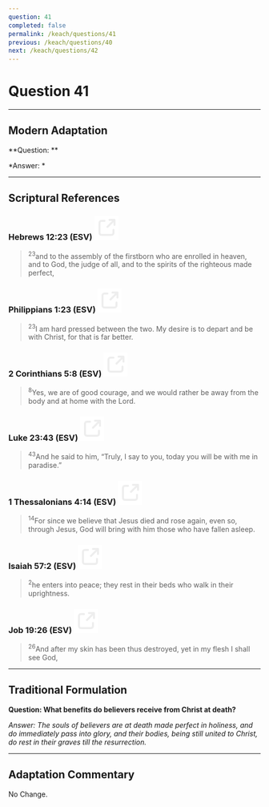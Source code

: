 ```yaml
---
question: 41
completed: false
permalink: /keach/questions/41
previous: /keach/questions/40
next: /keach/questions/42
---
```

# Question 41

---
## Modern Adaptation
**Question: **

*Answer: *

---
## Scriptural References
### Hebrews 12:23 (ESV) <a href="https://biblegateway.com/passage/?search=Hebrews+12%3A23&version=ESV"><img src="/assets/svg/link.svg"/></a>
> <sup>23</sup>and to the assembly of the firstborn who are enrolled in heaven, and to God, the judge of all, and to the spirits of the righteous made perfect,

### Philippians 1:23 (ESV) <a href="https://biblegateway.com/passage/?search=Philippians+1%3A23&version=ESV"><img src="/assets/svg/link.svg"/></a>
> <sup>23</sup>I am hard pressed between the two. My desire is to depart and be with Christ, for that is far better.

### 2 Corinthians 5:8 (ESV) <a href="https://biblegateway.com/passage/?search=2+Corinthians+5%3A8&version=ESV"><img src="/assets/svg/link.svg"/></a>
> <sup>8</sup>Yes, we are of good courage, and we would rather be away from the body and at home with the Lord.

### Luke 23:43 (ESV) <a href="https://biblegateway.com/passage/?search=Luke+23%3A43&version=ESV"><img src="/assets/svg/link.svg"/></a>
> <sup>43</sup>And he said to him, “Truly, I say to you, today you will be with me in paradise.”

### 1 Thessalonians 4:14 (ESV) <a href="https://biblegateway.com/passage/?search=1+Thessalonians+4%3A14&version=ESV"><img src="/assets/svg/link.svg"/></a>
> <sup>14</sup>For since we believe that Jesus died and rose again, even so, through Jesus, God will bring with him those who have fallen asleep.

### Isaiah 57:2 (ESV) <a href="https://biblegateway.com/passage/?search=Isaiah+57%3A2&version=ESV"><img src="/assets/svg/link.svg"/></a>
> <sup>2</sup>he enters into peace; they rest in their beds who walk in their uprightness.

### Job 19:26 (ESV) <a href="https://biblegateway.com/passage/?search=Job+19%3A26&version=ESV"><img src="/assets/svg/link.svg"/></a>
> <sup>26</sup>And after my skin has been thus destroyed, yet in my flesh I shall see God,


---
## Traditional Formulation
**Question: What benefits do believers receive from Christ at death?**

*Answer: The souls of believers are at death made perfect in holiness, and do immediately pass into glory, and their bodies, being still united to Christ, do rest in their graves till the resurrection.*

---
## Adaptation Commentary
No Change.